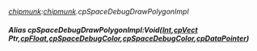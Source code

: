 _[chipmunk](../../modules/chipmunk/chipmunk-module.md):[chipmunk](../../modules/chipmunk/chipmunk-module.md).cpSpaceDebugDrawPolygonImpl_
##### Alias cpSpaceDebugDrawPolygonImpl:Void([Int](../../modules/wonkey/wonkey-types-int.md),[cpVect](../../modules/chipmunk/chipmunk-cpvect.md) Ptr,[cpFloat](../../modules/chipmunk/chipmunk-cpfloat.md),[cpSpaceDebugColor](../../modules/chipmunk/chipmunk-cpspacedebugcolor.md),[cpSpaceDebugColor](../../modules/chipmunk/chipmunk-cpspacedebugcolor.md),[cpDataPointer](../../modules/chipmunk/chipmunk-cpdatapointer.md))
